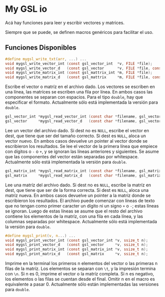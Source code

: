 My GSL io
=========

Acá hay funciones para leer y escribir vectores y matrices.

Siempre que se puede, se definen macros genéricos para facilitar el uso.

Funciones Disponibles
---------------------

```c
#define mygsl_write_txt(arr, ...) ...
void mygsl_write_vector_int (const gsl_vector_int  *v, FILE *file);
void mygsl_write_vector_d   (const gsl_vector      *v, FILE *file, const char *format);
void mygsl_write_matrix_int (const gsl_mattrix_int *m, FILE *file);
void mygsl_write_matrix_d   (const gsl_mattrix     *m, FILE *file, const char *format);
```
Escribe el vector o matríz en el archivo dado. Los vectores se escriben en
una línea, las matríces se escriben una fila por línea. En ambos casos las 
componentes se separan con espacios.
Para el tipo `double`, hay que especificar el formato.
Actualmente sólo está implementada la versión para `double`.


```c
gsl_vector_int *mygsl_read_vector_int (const char *filename, gsl_vector_int *dest);
gsl_vector     *mygsl_read_vector_d   (const char *filename, gsl_vector     *dest);
```
Lee un vector del archivo dado. Si dest no es `NULL`, escribe el vector en dest,
que tiene que ser del tamaño correcto. Si dest es `NULL`, aloca un vector nuevo.
En ambos casos devuelve un pointer al vector donde se escribieron los resultados.
Se lee el vector de la primera línea que empiece con dígitos o `-` o `+`, y se 
ignoran las líneas anteriores y siguientes. Se asume que las componentes del
vector están separadas por whitespace.
Actualmente sólo está implementada la versión para `double`.


```c
gsl_matrix_int *mygsl_read_matrix_int (const char *filename, gsl_matrix_int *dest);
gsl_matrix     *mygsl_read_matrix_d   (const char *filename, gsl_matrix     *dest);
```
Lee una matríz del archivo dado. Si dest no es `NULL`, escribe la matríz en dest,
que tiene que ser de la forma correcta. Si dest es `NULL`, aloca una matríz nueva.
En ambos casos devuelve un pointer a la matríz donde se escribieron los resultados.
El archivo puede comenzar con líneas de texto que no tengan como primer caracter un
dígito ni un signo `+` o `-`; estas líneas se ignoran. Luego de estas líneas se 
asume que el resto del archivo contiene los elementos de la matríz, con una fila en
cada línea, y las columnas separadas por whitespace.
Actualmente sólo está implementada la versión para `double`.

```c
#define mygsl_print(v, n...) ...
void mygsl_print_vector_int (const gsl_vector_int *v, ssize_t n);
void mygsl_print_vector_d   (const gsl_vector     *v, ssize_t n);
void mygsl_print_matrix_int (const gsl_matrix_int *v, ssize_t n);
void mygsl_print_matrix_d   (const gsl_matrix     *v, ssize_t n);
```
Imprime en la terminal los primeros n elementos del vector o las primeras n filas de la
matríz. Los elementos se separan con `\t`, y la impresión termina con `\n`.
Si n es 0, imprime el vector o la matríz completa. Si n es negativo, los elementos o las
filas se cuentan desde el final. Omitir n en el macro es equivalente a pasar 0.
Actualmente sólo están implementadas las versiones para `double`.